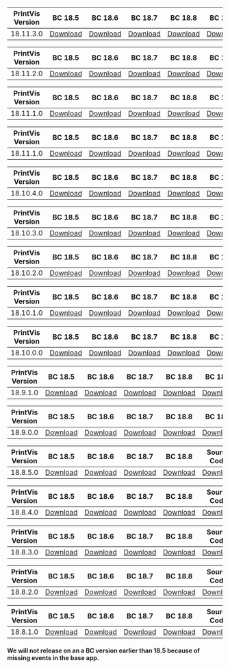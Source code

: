 |PrintVis Version|BC 18.5 | BC 18.6 | BC 18.7 | BC 18.8 | BC 18.9 | BC 18.10 | BC 18.11 | Source Code|Log|Date|
|---|---| ---| ---| ---| ---| ---|---|---|---|---|
|18.11.3.0|[Download](https://printvis.blob.core.windows.net/releases/pv365bc-18/18.11/3/18.5%20RuntimePackages.zip)| [Download](https://printvis.blob.core.windows.net/releases/pv365bc-18/18.11/3/18.6%20RuntimePackages.zip)| [Download](https://printvis.blob.core.windows.net/releases/pv365bc-18/18.11/3/18.7%20RuntimePackages.zip)| [Download](https://printvis.blob.core.windows.net/releases/pv365bc-18/18.11/3/18.8%20RuntimePackages.zip)| [Download](https://printvis.blob.core.windows.net/releases/pv365bc-18/18.11/3/18.9%20RuntimePackages.zip)| [Download](https://printvis.blob.core.windows.net/releases/pv365bc-18/18.11/3/18.10%20RuntimePackages.zip)|[Download](https://printvis.blob.core.windows.net/releases/pv365bc-18/18.11/3/18.11%20RuntimePackages.zip)|[Download](https://printvispartner.com/sourcecode/)|[Download](https://printvis.blob.core.windows.net/releases/pv365bc-18/18.11/3/18.10.4.0%20release%20log.csv)|24/03/2022|

|PrintVis Version|BC 18.5 | BC 18.6 | BC 18.7 | BC 18.8 | BC 18.9 | BC 18.10 | BC 18.11 | Source Code|Log|Date|
|---|---| ---| ---| ---| ---| ---|---|---|---|---|
|18.11.2.0|[Download](https://printvis.blob.core.windows.net/releases/pv365bc-18/18.11/2/18.5%20RuntimePackages.zip)| [Download](https://printvis.blob.core.windows.net/releases/pv365bc-18/18.11/2/18.6%20RuntimePackages.zip)| [Download](https://printvis.blob.core.windows.net/releases/pv365bc-18/18.11/2/18.7%20RuntimePackages.zip)| [Download](https://printvis.blob.core.windows.net/releases/pv365bc-18/18.11/2/18.8%20RuntimePackages.zip)| [Download](https://printvis.blob.core.windows.net/releases/pv365bc-18/18.11/2/18.9%20RuntimePackages.zip)| [Download](https://printvis.blob.core.windows.net/releases/pv365bc-18/18.11/2/18.10%20RuntimePackages.zip)|[Download](https://printvis.blob.core.windows.net/releases/pv365bc-18/18.11/2/18.11%20RuntimePackages.zip)|[Download](https://printvispartner.com/sourcecode/)|[Download](https://printvis.blob.core.windows.net/releases/pv365bc-18/18.11/2/18.10.4.0%20release%20log.csv)|18/03/2022|

|PrintVis Version|BC 18.5 | BC 18.6 | BC 18.7 | BC 18.8 | BC 18.9 | BC 18.10 | BC 18.11 | Source Code|Log|Date|
|---|---| ---| ---| ---| ---| ---|---|---|---|---|
|18.11.1.0|[Download](https://printvis.blob.core.windows.net/releases/pv365bc-18.11/1/18.5%20RuntimePackages.zip)| [Download](https://printvis.blob.core.windows.net/releases/pv365bc-18.11/1/18.6%20RuntimePackages.zip)| [Download](https://printvis.blob.core.windows.net/releases/pv365bc-18.11/1/18.7%20RuntimePackages.zip)| [Download](https://printvis.blob.core.windows.net/releases/pv365bc-18.11/1/18.8%20RuntimePackages.zip)| [Download](https://printvis.blob.core.windows.net/releases/pv365bc-18.11/1/18.9%20RuntimePackages.zip)| [Download](https://printvis.blob.core.windows.net/releases/pv365bc-18.11/1/18.10%20RuntimePackages.zip)|[Download](https://printvis.blob.core.windows.net/releases/pv365bc-18.11/1/18.11%20RuntimePackages.zip)|[Download](https://printvispartner.com/sourcecode/)|[Download](https://printvis.blob.core.windows.net/releases/pv365bc-18.11/1/18.10.4.0%20release%20log.csv)|03/03/2022|

|PrintVis Version|BC 18.5 | BC 18.6 | BC 18.7 | BC 18.8 | BC 18.9 | BC 18.10 | BC 18.11 | Source Code|Log|Date|
|---|---| ---| ---| ---| ---| ---|---|---|---|---|
|18.11.1.0|[Download](https://printvis.blob.core.windows.net/releases/pv365bc-18.11/1/18.5%20RuntimePackages.zip)| [Download](https://printvis.blob.core.windows.net/releases/pv365bc-18.11/1/18.6%20RuntimePackages.zip)| [Download](https://printvis.blob.core.windows.net/releases/pv365bc-18.11/1/18.7%20RuntimePackages.zip)| [Download](https://printvis.blob.core.windows.net/releases/pv365bc-18.11/1/18.8%20RuntimePackages.zip)| [Download](https://printvis.blob.core.windows.net/releases/pv365bc-18.11/1/18.9%20RuntimePackages.zip)| [Download](https://printvis.blob.core.windows.net/releases/pv365bc-18.11/1/18.10%20RuntimePackages.zip)|[Download](https://printvis.blob.core.windows.net/releases/pv365bc-18.11/1/18.11%20RuntimePackages.zip)|[Download](https://printvispartner.com/sourcecode/)|[Download](https://printvis.blob.core.windows.net/releases/pv365bc-18.11/1/18.10.4.0%20release%20log.csv)|03/03/2022|

|PrintVis Version|BC 18.5 | BC 18.6 | BC 18.7 | BC 18.8 | BC 18.9 | BC 18.10 |Source Code|Log|Date|
|---|---| ---| ---| ---| ---|---|---|---|---|
|18.10.4.0|[Download](https://printvis.blob.core.windows.net/releases/pv365bc-18/18.10/4/18.5%20RuntimePackages.zip)| [Download](https://printvis.blob.core.windows.net/releases/pv365bc-18/18.10/4/18.6%20RuntimePackages.zip)| [Download](https://printvis.blob.core.windows.net/releases/pv365bc-18/18.10/4/18.7%20RuntimePackages.zip)| [Download](https://printvis.blob.core.windows.net/releases/pv365bc-18/18.10/4/18.8%20RuntimePackages.zip)| [Download](https://printvis.blob.core.windows.net/releases/pv365bc-18/18.10/4/18.9%20RuntimePackages.zip)| [Download](https://printvis.blob.core.windows.net/releases/pv365bc-18/18.10/4/18.10%20RuntimePackages.zip)|[Download](https://printvispartner.com/sourcecode/)|[Download](https://printvis.blob.core.windows.net/releases/pv365bc-18/18.10/4/18.10.4.0%20release%20log.csv)|03/03/2022|

|PrintVis Version|BC 18.5 | BC 18.6 | BC 18.7 | BC 18.8 | BC 18.9 | BC 18.10 |Source Code|Log|Date|
|---|---| ---| ---| ---| ---|---|---|---|---|
|18.10.3.0|[Download](https://printvis.blob.core.windows.net/releases/pv365bc-18/18.10/3/18.5%20RuntimePackages.zip)| [Download](https://printvis.blob.core.windows.net/releases/pv365bc-18/18.10/3/18.6%20RuntimePackages.zip)| [Download](https://printvis.blob.core.windows.net/releases/pv365bc-18/18.10/3/18.7%20RuntimePackages.zip)| [Download](https://printvis.blob.core.windows.net/releases/pv365bc-18/18.10/3/18.8%20RuntimePackages.zip)| [Download](https://printvis.blob.core.windows.net/releases/pv365bc-18/18.10/3/18.9%20RuntimePackages.zip)| [Download](https://printvis.blob.core.windows.net/releases/pv365bc-18/18.10/3/18.10%20RuntimePackages.zip)|[Download](https://printvispartner.com/sourcecode/)|[Download](https://printvis.blob.core.windows.net/releases/pv365bc-18/18.10/3/18.10.3.0%20release%20log.csv)|28/02/2022|

|PrintVis Version|BC 18.5 | BC 18.6 | BC 18.7 | BC 18.8 | BC 18.9 | BC 18.10 |Source Code|Log|Date|
|---|---| ---| ---| ---| ---|---|---|---|---|
|18.10.2.0|[Download](https://printvis.blob.core.windows.net/releases/pv365bc-18/18.10/2/18.5%20RuntimePackages.zip)| [Download](https://printvis.blob.core.windows.net/releases/pv365bc-18/18.10/2/18.6%20RuntimePackages.zip)| [Download](https://printvis.blob.core.windows.net/releases/pv365bc-18/18.10/2/18.7%20RuntimePackages.zip)| [Download](https://printvis.blob.core.windows.net/releases/pv365bc-18/18.10/2/18.8%20RuntimePackages.zip)| [Download](https://printvis.blob.core.windows.net/releases/pv365bc-18/18.10/2/18.9%20RuntimePackages.zip)| [Download](https://printvis.blob.core.windows.net/releases/pv365bc-18/18.10/2/18.10%20RuntimePackages.zip)|[Download](https://printvispartner.com/sourcecode/)|[Download](https://printvis.blob.core.windows.net/releases/pv365bc-18/18.10/2/18.10.2.0%20release%20log.csv)|23/02/2022|

|PrintVis Version|BC 18.5 | BC 18.6 | BC 18.7 | BC 18.8 | BC 18.9 | BC 18.10 |Source Code|Log|Date|
|---|---| ---| ---| ---| ---|---|---|---|---|
|18.10.1.0|[Download](https://printvis.blob.core.windows.net/releases/pv365bc-18/18.10/1/18.5%20RuntimePackages.zip)| [Download](https://printvis.blob.core.windows.net/releases/pv365bc-18/18.10/1/18.6%20RuntimePackages.zip)| [Download](https://printvis.blob.core.windows.net/releases/pv365bc-18/18.10/1/18.7%20RuntimePackages.zip)| [Download](https://printvis.blob.core.windows.net/releases/pv365bc-18/18.10/1/18.8%20RuntimePackages.zip)| [Download](https://printvis.blob.core.windows.net/releases/pv365bc-18/18.10/1/18.9%20RuntimePackages.zip)| [Download](https://printvis.blob.core.windows.net/releases/pv365bc-18/18.10/1/18.10%20RuntimePackages.zip)|[Download](https://printvispartner.com/sourcecode/)|[Download](https://printvis.blob.core.windows.net/releases/pv365bc-18/18.10/1/18.10.1.0%20release%20log.csv)|16/02/2022|

|PrintVis Version|BC 18.5 | BC 18.6 | BC 18.7 | BC 18.8 | BC 18.9 | BC 18.10 |Source Code|Log|Date|
|---|---| ---| ---| ---| ---|---|---|---|---|
|18.10.0.0|[Download](https://printvis.blob.core.windows.net/releases/pv365bc-18/18.10/0/18.5%20RuntimePackages.zip)| [Download](https://printvis.blob.core.windows.net/releases/pv365bc-18/18.10/0/18.6%20RuntimePackages.zip)| [Download](https://printvis.blob.core.windows.net/releases/pv365bc-18/18.10/0/18.7%20RuntimePackages.zip)| [Download](https://printvis.blob.core.windows.net/releases/pv365bc-18/18.10/0/18.8%20RuntimePackages.zip)| [Download](https://printvis.blob.core.windows.net/releases/pv365bc-18/18.10/0/18.9%20RuntimePackages.zip)| [Download](https://printvis.blob.core.windows.net/releases/pv365bc-18/18.10/0/18.10%20RuntimePackages.zip)|[Download](https://printvispartner.com/sourcecode/)|[Download](https://printvis.blob.core.windows.net/releases/pv365bc-18/18.10/0/18.10.0.0%20release%20log.csv)|03/02/2022|

|PrintVis Version|BC 18.5 | BC 18.6 | BC 18.7 | BC 18.8 | BC 18.9 |Source Code|Log|Date|
|---|---| ---| ---| ---| ---|---|---|---|
|18.9.1.0|[Download](https://printvis.blob.core.windows.net/releases/pv365bc-18/18.9/1/18.5%20RuntimePackages.zip)| [Download](https://printvis.blob.core.windows.net/releases/pv365bc-18/18.9/1/18.6%20RuntimePackages.zip)| [Download](https://printvis.blob.core.windows.net/releases/pv365bc-18/18.9/1/18.7%20RuntimePackages.zip)| [Download](https://printvis.blob.core.windows.net/releases/pv365bc-18/18.9/1/18.8%20RuntimePackages.zip)| [Download](https://printvis.blob.core.windows.net/releases/pv365bc-18/18.9/1/18.9%20RuntimePackages.zip)|[Download](https://printvispartner.com/sourcecode/)|[Download](https://printvis.blob.core.windows.net/releases/pv365bc-18/18.9/1/18.9.1.0%20release%20log.csv)|03/02/2022|

|PrintVis Version|BC 18.5 | BC 18.6 | BC 18.7 | BC 18.8 | BC 18.9 |Source Code|Log|Date|
|---|---| ---| ---| ---| ---|---|---|---|
|18.9.0.0|[Download](https://printvis.blob.core.windows.net/releases/pv365bc-18/18.9/0/18.5%20RuntimePackages.zip)| [Download](https://printvis.blob.core.windows.net/releases/pv365bc-18/18.9/0/18.6%20RuntimePackages.zip)| [Download](https://printvis.blob.core.windows.net/releases/pv365bc-18/18.9/0/18.7%20RuntimePackages.zip)| [Download](https://printvis.blob.core.windows.net/releases/pv365bc-18/18.9/0/18.8%20RuntimePackages.zip)| [Download](https://printvis.blob.core.windows.net/releases/pv365bc-18/18.9/0/18.9%20RuntimePackages.zip)|[Download](https://printvispartner.com/sourcecode/)|[Download](https://printvis.blob.core.windows.net/releases/pv365bc-18/18.9/0/18.9.0.0%20release%20log.csv)|25/01/2022|

|PrintVis Version|BC 18.5 | BC 18.6 | BC 18.7 | BC 18.8 |Source Code|Log|Date|
|---|---| ---| ---| ---|---|---|---|
|18.8.5.0|[Download](https://printvis.blob.core.windows.net/releases/pv365bc-18/18.8/5/18.5%20RuntimePackages.zip)| [Download](https://printvis.blob.core.windows.net/releases/pv365bc-18/18.8/5/18.6%20RuntimePackages.zip)| [Download](https://printvis.blob.core.windows.net/releases/pv365bc-18/18.8/5/18.7%20RuntimePackages.zip)| [Download](https://printvis.blob.core.windows.net/releases/pv365bc-18/18.8/5/18.8%20RuntimePackages.zip)|[Download](https://printvispartner.com/sourcecode/)|[Download](https://printvis.blob.core.windows.net/releases/pv365bc-18/18.8/5/18.8.5.0%20release%20log.csv)|18/01/2022|

|PrintVis Version|BC 18.5 | BC 18.6 | BC 18.7 | BC 18.8 |Source Code|Log|Date|
|---|---| ---| ---| ---|---|---|---|
|18.8.4.0|[Download](https://printvis.blob.core.windows.net/releases/pv365bc-18/18.8/4/18.5%20RuntimePackages.zip)| [Download](https://printvis.blob.core.windows.net/releases/pv365bc-18/18.8/4/18.6%20RuntimePackages.zip)| [Download](https://printvis.blob.core.windows.net/releases/pv365bc-18/18.8/4/18.7%20RuntimePackages.zip)| [Download](https://printvis.blob.core.windows.net/releases/pv365bc-18/18.8/4/18.8%20RuntimePackages.zip)|[Download](https://printvispartner.com/sourcecode/)|[Download](https://printvis.blob.core.windows.net/releases/pv365bc-18/18.8/4/18.8.4.0%20release%20log.csv)|18/01/2022|

|PrintVis Version|BC 18.5 | BC 18.6 | BC 18.7 | BC 18.8 |Source Code|Date|
|---|---| ---| ---| ---|---|---|
|18.8.3.0|[Download](https://printvis.blob.core.windows.net/releases/pv365bc-18/18.8/3/18.5%20RuntimePackages.zip)| [Download](https://printvis.blob.core.windows.net/releases/pv365bc-18/18.8/3/18.6%20RuntimePackages.zip)| [Download](https://printvis.blob.core.windows.net/releases/pv365bc-18/18.8/3/18.7%20RuntimePackages.zip)| [Download](https://printvis.blob.core.windows.net/releases/pv365bc-18/18.8/3/18.8%20RuntimePackages.zip)|[Download](https://printvispartner.com/sourcecode/)|12/01/2022|

|PrintVis Version|BC 18.5 | BC 18.6 | BC 18.7 | BC 18.8 |Source Code|Date|
|---|---| ---| ---| ---|---|---|
|18.8.2.0|[Download](https://printvis.blob.core.windows.net/releases/pv365bc-18/18.8/2/18.5%20RuntimePackages.zip)| [Download](https://printvis.blob.core.windows.net/releases/pv365bc-18/18.8/2/18.6%20RuntimePackages.zip)| [Download](https://printvis.blob.core.windows.net/releases/pv365bc-18/18.8/2/18.7%20RuntimePackages.zip)| [Download](https://printvis.blob.core.windows.net/releases/pv365bc-18/18.8/2/18.8%20RuntimePackages.zip)|[Download](https://printvispartner.com/sourcecode/)|04/01/2022|

|PrintVis Version|BC 18.5 | BC 18.6 | BC 18.7 | BC 18.8 |Source Code|Date|
|---|---| ---| ---| ---|---|---|
|18.8.1.0|[Download](https://printvis.blob.core.windows.net/releases/pv365bc-18/18.8/1/18.5%20RuntimePackages.zip)| [Download](https://printvis.blob.core.windows.net/releases/pv365bc-18/18.8/1/18.6%20RuntimePackages.zip)| [Download](https://printvis.blob.core.windows.net/releases/pv365bc-18/18.8/1/18.7%20RuntimePackages.zip)| [Download](https://printvis.blob.core.windows.net/releases/pv365bc-18/18.8/1/18.8%20RuntimePackages.zip)|[Download](https://printvispartner.com/sourcecode/)|17/12/2021|

#### We will not release on an a BC version earlier than 18.5 because of missing events in the base app.
